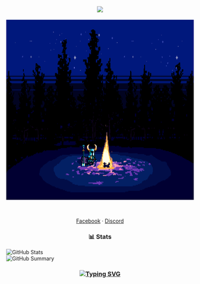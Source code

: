 <h3 align="center">
  <img src="https://readme-typing-svg.herokuapp.com/?font=Righteous&size=35&center=true&vCenter=true&width=1600&height=70&duration=4000&lines=Hello+There!+I'm+Draken+" />
</h3>

<img align="center" alt="Lewd" height="484" width="858" src="https://raw.githubusercontent.com/dragonx943/listcaidaubuoi/main/campFire.gif">

<p align="center">
    <br />
    <br />
    <a href="https://www.facebook.com/draggonx943">Facebook</a>
    ·
    <a href="https://discord.com/users/954613690638929970">Discord</a>
    <br />
    </p>
</p>

<h3 align="center">📊 Stats</h3>

![GitHub Stats](http://github-profile-summary-cards.vercel.app/api/cards/stats?username=dragonx943&theme=tokyonight)  
![GitHub Summary](http://github-profile-summary-cards.vercel.app/api/cards/profile-details?username=dragonx943&theme=tokyonight)

<h3 align="center">

  [![Typing SVG](https://readme-typing-svg.herokuapp.com?font=Fantasque+Sans+Mono&weight=700&size=24&pause=1000&color=0e75b6&center=true&width=446&lines=Thank+you+for+visiting!+%F0%9F%91%8D)](https://git.io/typing-svg)

</h3>
